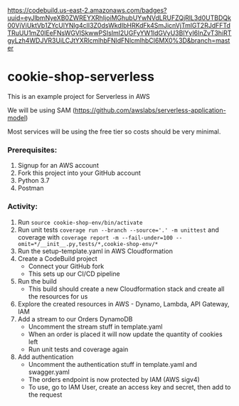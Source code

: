 https://codebuild.us-east-2.amazonaws.com/badges?uuid=eyJlbmNyeXB0ZWREYXRhIjoiMGhubUYwNVdLRUFZQjRlL3d0UTBDQk00VjViUktVb1ZYcUlYNlg4clI3Z0dsWkdIbHRKdFk4SmJicnVjTmlGT2RJdFFTdTRuUU1mZ0lEeFNsWGVlSkwwPSIsIml2UGFyYW1ldGVyU3BlYyI6InZvT3hiRTgyLzh4WDJVR3UiLCJtYXRlcmlhbFNldFNlcmlhbCI6MX0%3D&branch=master

cookie-shop-serverless
======================

This is an example project for Serverless in AWS

We will be using SAM (https://github.com/awslabs/serverless-application-model)

Most services will be using the free tier so costs should be very minimal.


### Prerequisites:
1. Signup for an AWS account
2. Fork this project into your GitHub account
3. Python 3.7
4. Postman


### Activity:
1. Run `source cookie-shop-env/bin/activate`
2. Run unit tests `coverage run --branch --source='.' -m unittest` and coverage with `coverage report -m --fail-under=100 --omit=*/__init__.py,tests/*,cookie-shop-env/*` 
3. Run the setup-template.yaml in AWS Cloudformation
4. Create a CodeBuild project
    * Connect your GitHub fork
    * This sets up our CI/CD pipeline
5. Run the build
    * This build should create a new Cloudformation stack and create all the resources for us
6. Explore the created resources in AWS - Dynamo, Lambda, API Gateway, IAM
7. Add a stream to our Orders DynamoDB
    * Uncomment the stream stuff in template.yaml
    * When an order is placed it will now update the quantity of cookies left
    * Run unit tests and coverage again
8. Add authentication
    * Uncomment the authentication stuff in template.yaml and swagger.yaml
    * The orders endpoint is now protected by IAM (AWS sigv4)
    * To use, go to IAM User, create an access key and secret, then add to the request
